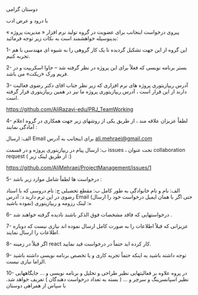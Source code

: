 دوستان گرامی

با درود و عرض ادب

پیروی درخواست اینجانب برای عضویت در گروه تولید نرم افزار « مدیریت پروژه » بدینوسیله خواهشمند است به نکات زیر توجه فرمائید:

1-	این گروه از این جهت تشکیل گردیده تا یک کار گروهی را به شیوه ای مهندسی با هم تجربه کنیم.

2-	بستر برنامه نویسی که فعلاً برای این پروژه در نظر گرفته شد – جاوا اسکریپت و در فریم ورک «ریکت» می باشد.

3-	آدرس ریپازیتوری پروژه های نرم افزاری که زیر نظر جناب اقای دکتر رضوی فعالیت دارند از این قرار است ، آدرس ریپازیتوری پروژه ما نیز در همین ریپازیتوری قرار گرفته است.

https://github.com/AliRazavi-edu/PRJ_TeamWorking


4-	لطفاً عزیزان علاقه مند ، از طریق یکی از روشهای زیر جهت همکاری در گروه اعلام آمادگی نمایند :

الف: ارسال Email برای اینجانب به آدرس ali.mehraei@gmail.com

ب: ارسال پیام در ریپازیتوری پروژه و در قسمت issues ، تحت عنوان collaboration request  ( از طریق لینک زیر :) 

https://github.com/AliMehraei/ProjectManagement/issues/1

5-	درخواست ها لطفاً شامل موارد زیر باشد :

الف: نام و نام خانوادگی به طور کامل
ب: مقطع تحصیلی 
ج: نام دروسی که با استاد رضوی در این ترم دارید
د: آدرس Email (حتی اگر با همان ایمیل درخواست خود را ارسال نموده باشید)
ه: لینک رزومه و ریپازیتوری

6-	درخواستهایی که فاقد مشخصات فوق الذکر باشند نادیده گرفته خواهند شد .

7-	عزیزانی که قبلاً اطلاعات را به صورت کامل ارسال نموده اند نیازی نیست که دوباره اطلاعات را ارسال نمایند.

8-	اگر قبلاً در زمینه react کار کرده اید حتماً در درخواست قید نمایید.

9-	توجه داشته باشید به اینکه حتماً تجربه کاری و یا تخصص برنامه نویسی داشته باشید الزاما نیازی نیست.

10-	در پروه علاوه بر فعالیتهایی نظیر طراحی و تحلیل و برنامه نویسی و ... جایگاههایی نظیر اسپانسرینگ و سرچر و ... ( بسته به تعداد درخواست دهندگان ) تعریف خواهد شد.
با سپاس از همراهی دوستان
